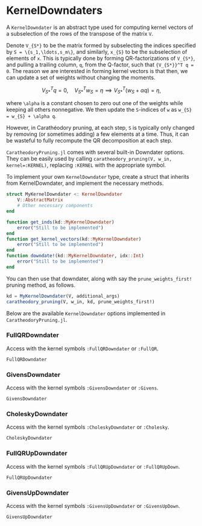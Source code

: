 # KernelDowndaters

A `KernelDowndater` is an abstract type used for computing kernel vectors of a subselection of the rows of the transpose of the matrix ``V``. 

Denote ``V_{S*}`` to be the matrix formed by subselecting the indices specified by ``S = \{s_1,\ldots,s_m\}``, and similarly, ``x_{S}`` to be the subselection of elements of ``x``.
This is typically done by forming QR-factorizations of ``V_{S*}``, and pulling a trailing column, ``q``, from the Q-factor, such that ``{V_{S*}}^T q = 0``.
The reason we are interested in forming kernel vectors is that then, we can update a set of weights without changing the moments.
```math
{V_{S*}}^T q = 0,\quad {V_{S*}}^T w_{S} = \eta \implies {V_{S*}}^T (w_{S} + \alpha q) = \eta,
```
where ``\alpha`` is a constant chosen to zero out one of the weights while keeping all others nonnegative. We then update the ``S``-indices of ``w`` as ``w_{S} = w_{S} + \alpha q``.

However, in Carathéodory pruning, at each step, ``S`` is typically only changed by removing (or sometimes adding) a few elements at a time.
Thus, it can be wasteful to fully recompute the QR decomposition at each step. 

`CaratheodoryPruning.jl` comes with several built-in Downdater options. They can be easily used by calling `caratheodory_pruning(V, w_in, kernel=:KERNEL)`, replacing `:KERNEL` with the appropriate symbol. 

To implement your own `KernelDowndater` type, create a struct that inherits from KernelDowndater, and implement the necessary methods.
```julia
struct MyKernelDowndater <: KernelDowndater
    V::AbstractMatrix
    # Other necessary components
end

function get_inds(kd::MyKernelDowndater)
    error("Still to be implemented")
end
function get_kernel_vectors(kd::MyKernelDowndater)
    error("Still to be implemented")
end
function downdate!(kd::MyKernelDowndater, idx::Int)
    error("Still to be implemented")
end
```

You can then use that downdater, along with say the `prune_weights_first!` pruning method, as follows.
```julia
kd = MyKernelDowndater(V, additional_args)
caratheodory_pruning(V, w_in, kd, prune_weights_first!)
```

Below are the available `KernelDowndater` options implemented in `CaratheodoryPruning.jl`.

### FullQRDowndater

Access with the kernel symbols `:FullQRDowndater` or `:FullQR`.

```@docs
FullQRDowndater
```

### GivensDowndater

Access with the kernel symbols `:GivensDowndater` or `:Givens`.

```@docs
GivensDowndater
```

### CholeskyDowndater

Access with the kernel symbols `:CholeskyDowndater` or `:Cholesky`.

```@docs
CholeskyDowndater
```

### FullQRUpDowndater

Access with the kernel symbols `:FullQRUpDowndater` or `:FullQRUpDown`.

```@docs
FullQRUpDowndater
```

### GivensUpDowndater

Access with the kernel symbols `:GivensUpDowndater` or `:GivensUpDown`.

```@docs
GivensUpDowndater
```